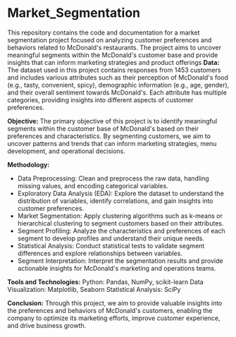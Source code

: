 # Market_Segmentation
This repository contains the code and documentation for a market segmentation project focused on analyzing customer preferences and behaviors related to McDonald's restaurants. The project aims to uncover meaningful segments within the McDonald's customer base and provide insights that can inform marketing strategies and product offerings
**Data:**
The dataset used in this project contains responses from 1453 customers and includes various attributes such as their perception of McDonald's food (e.g., tasty, convenient, spicy), demographic information (e.g., age, gender), and their overall sentiment towards McDonald's. Each attribute has multiple categories, providing insights into different aspects of customer preferences.

**Objective:**
The primary objective of this project is to identify meaningful segments within the customer base of McDonald's based on their preferences and characteristics. By segmenting customers, we aim to uncover patterns and trends that can inform marketing strategies, menu development, and operational decisions.

**Methodology:**
- Data Preprocessing: Clean and preprocess the raw data, handling missing values, and encoding categorical variables.
- Exploratory Data Analysis (EDA): Explore the dataset to understand the distribution of variables, identify correlations, and gain insights into customer preferences.
- Market Segmentation: Apply clustering algorithms such as k-means or hierarchical clustering to segment customers based on their attributes.
- Segment Profiling: Analyze the characteristics and preferences of each segment to develop profiles and understand their unique needs.
- Statistical Analysis: Conduct statistical tests to validate segment differences and explore relationships between variables.
- Segment Interpretation: Interpret the segmentation results and provide actionable insights for McDonald's marketing and operations teams.
  
**Tools and Technologies:**
Python: Pandas, NumPy, scikit-learn
Data Visualization: Matplotlib, Seaborn
Statistical Analysis: SciPy

**Conclusion:**
Through this project, we aim to provide valuable insights into the preferences and behaviors of McDonald's customers, enabling the company to optimize its marketing efforts, improve customer experience, and drive business growth.
